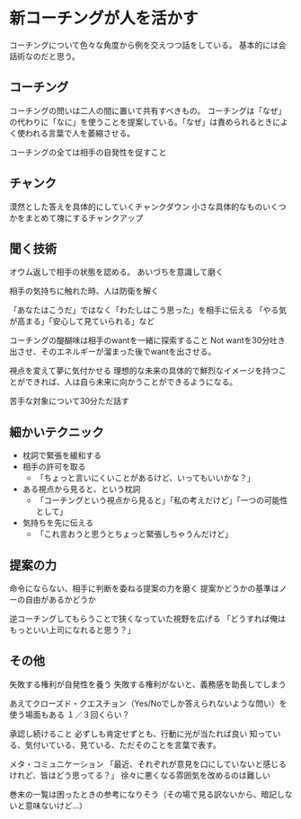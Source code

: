 # 新コーチングが人を活かす

コーチングについて色々な角度から例を交えつつ話をしている。
基本的には会話術なのだと思う。

## コーチング

コーチングの問いは二人の間に置いて共有すべきもの。
コーチングは「なぜ」の代わりに「なに」を使うことを提案している。「なぜ」は責められるときによく使われる言葉で人を萎縮させる。

コーチングの全ては相手の自発性を促すこと

## チャンク

漠然とした答えを具体的にしていくチャンクダウン
小さな具体的なものいくつかをまとめて塊にするチャンクアップ

## 聞く技術

オウム返しで相手の状態を認める。
あいづちを意識して磨く

相手の気持ちに触れた時、人は防衛を解く

「あなたはこうだ」ではなく「わたしはこう思った」を相手に伝える
「やる気が高まる」「安心して見ていられる」など

コーチングの醍醐味は相手のwantを一緒に探索すること
Not wantを30分吐き出させ、そのエネルギーが溜まった後でwantを出させる。

視点を変えて夢に気付かせる
理想的な未来の具体的で鮮烈なイメージを持つことができれば、人は自ら未来に向かうことができるようになる。

苦手な対象について30分ただ話す

## 細かいテクニック

- 枕詞で緊張を緩和する
- 相手の許可を取る
  - 「ちょっと言いにくいことがあるけど、いってもいいかな？」
- ある視点から見ると、という枕詞
  - 「コーチングという視点から見ると」「私の考えだけど」「一つの可能性として」
- 気持ちを先に伝える
  - 「これ言おうと思うとちょっと緊張しちゃうんだけど」

## 提案の力

命令にならない、相手に判断を委ねる提案の力を磨く
提案かどうかの基準はノーの自由があるかどうか

逆コーチングしてもらうことで狭くなっていた視野を広げる
「どうすれば俺はもっといい上司になれると思う？」

## その他

失敗する権利が自発性を養う
失敗する権利がないと、義務感を助長してしまう

あえてクローズド・クエスチョン（Yes/Noでしか答えられないような問い）を使う場面もある
１／３回くらい？

承認し続けること
必ずしも肯定せずとも、行動に光が当たれば良い
知っている、気付いている、見ている、ただそのことを言葉で表す。

メタ・コミュニケーション
「最近、それぞれが意見を口にしていないと感じるけれど、皆はどう思ってる？」
徐々に悪くなる雰囲気を改めるのは難しい

巻末の一覧は困ったときの参考になりそう（その場で見る訳ないから、暗記しないと意味ないけど…）
